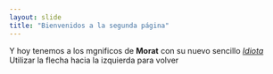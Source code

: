 ```yaml
---
layout: slide
title: "Bienvenidos a la segunda página"
---
```

Y hoy tenemos a los mgnificos de **Morat** con su nuevo sencillo [*Idiota*](https://www.youtube.com/watch?v=wxIU03Llxwg)
Utilizar la flecha hacia la izquierda para volver

